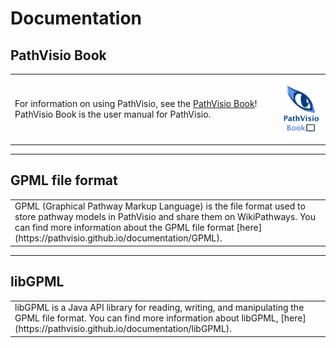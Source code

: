 # Documentation

## PathVisio Book
<p align="left">
  <table border="0">
    <tr>
    <td>For information on using PathVisio, see the <a href="https://pathvisio.org/pathvisio-book/">PathVisio Book</a>!  PathVisio Book is the user manual for PathVisio.</td>
      <td><img width="120" src="images/logos/pathvisio-book-logo.png"  alt="https://www.google.com"></td>
    </tr>
  </table>
</p>

----

## GPML file format
<p align="left">
  <table border="0">
    <tr>
    <td>GPML (Graphical Pathway Markup Language) is the file format used to store pathway models in PathVisio and share them on WikiPathways. You can find more information about the GPML file format [here](https://pathvisio.github.io/documentation/GPML).</td>
    </tr>
  </table>
</p>



----

## libGPML
<p align="left">
  <table border="0">
    <tr>
    <td>libGPML is a Java API library for reading, writing, and manipulating the GPML file format. You can find more information about libGPML, [here](https://pathvisio.github.io/documentation/libGPML).</td>
    </tr>
  </table>
</p>


